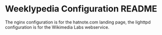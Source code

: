# Weeklypedia Configuration README

The nginx configuration is for the hatnote.com landing page, the
lighttpd configuration is for the Wikimedia Labs webservice.
